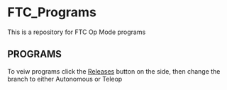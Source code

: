 # FTC_Programs
This is a repository for FTC Op Mode programs

## PROGRAMS
To veiw programs click the [Releases](https://github.com/4H-Botsmiths/FTC_Programs/releases) button on the side, then change the branch to either Autonomous or Teleop
